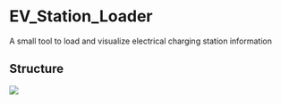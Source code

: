 # EV_Station_Loader
A small tool to load and visualize electrical charging station information

## Structure
<img src="EV_Station_Loader/achitecture.png width=50%">
